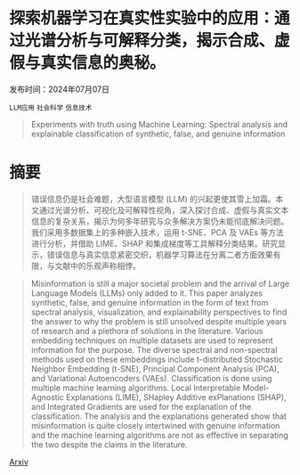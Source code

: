 # 探索机器学习在真实性实验中的应用：通过光谱分析与可解释分类，揭示合成、虚假与真实信息的奥秘。

发布时间：2024年07月07日

`LLM应用` `社会科学` `信息技术`

> Experiments with truth using Machine Learning: Spectral analysis and explainable classification of synthetic, false, and genuine information

# 摘要

> 错误信息仍是社会难题，大型语言模型 (LLM) 的兴起更使其雪上加霜。本文通过光谱分析、可视化及可解释性视角，深入探讨合成、虚假与真实文本信息的复杂关系，揭示为何多年研究与众多解决方案仍未能彻底解决问题。我们采用多数据集上的多种嵌入技术，运用 t-SNE、PCA 及 VAEs 等方法进行分析，并借助 LIME、SHAP 和集成梯度等工具解释分类结果。研究显示，错误信息与真实信息紧密交织，机器学习算法在分离二者方面效果有限，与文献中的乐观声称相悖。

> Misinformation is still a major societal problem and the arrival of Large Language Models (LLMs) only added to it. This paper analyzes synthetic, false, and genuine information in the form of text from spectral analysis, visualization, and explainability perspectives to find the answer to why the problem is still unsolved despite multiple years of research and a plethora of solutions in the literature. Various embedding techniques on multiple datasets are used to represent information for the purpose. The diverse spectral and non-spectral methods used on these embeddings include t-distributed Stochastic Neighbor Embedding (t-SNE), Principal Component Analysis (PCA), and Variational Autoencoders (VAEs). Classification is done using multiple machine learning algorithms. Local Interpretable Model-Agnostic Explanations (LIME), SHapley Additive exPlanations (SHAP), and Integrated Gradients are used for the explanation of the classification. The analysis and the explanations generated show that misinformation is quite closely intertwined with genuine information and the machine learning algorithms are not as effective in separating the two despite the claims in the literature.

[Arxiv](https://arxiv.org/abs/2407.05464)